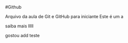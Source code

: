 #Github


Arquivo da aula de Git e GitHub para iniciante
Este é um a

saiba mais lllll



gostou add teste
